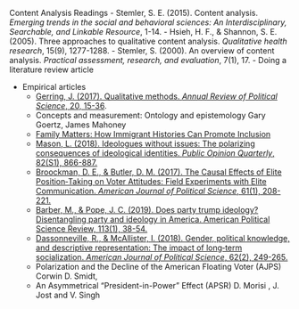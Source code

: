 Content Analysis Readings
    - Stemler, S. E. (2015). Content analysis. *Emerging trends in the social and behavioral sciences: An Interdisciplinary, Searchable, and Linkable Resource*, 1-14.
    - Hsieh, H. F., & Shannon, S. E. (2005). Three approaches to qualitative content analysis. *Qualitative health research*, 15(9), 1277-1288.
    - Stemler, S. (2000). An overview of content analysis. *Practical assessment, research, and evaluation*, 7(1), 17.
    - Doing a literature review article

- Empirical articles
    - [Gerring, J. (2017). Qualitative methods. *Annual Review of Political Science*, 20, 15-36](https://www.annualreviews.org/doi/pdf/10.1146/annurev-polisci-092415-024158).
    - Concepts and measurement: Ontology and epistemology Gary Goertz, James Mahoney
    - [Family Matters: How Immigrant Histories Can Promote Inclusion](https://www.cambridge.org/core/services/aop-cambridge-core/content/view/871DB7A02565D65FB0584FE89D7EF35D/S0003055420001057a.pdf/family-matters-how-immigrant-histories-can-promote-inclusion.pdf)
    - [Mason, L. (2018). Ideologues without issues: The polarizing consequences of ideological identities. *Public Opinion Quarterly*, 82(S1), 866-887.](https://academic.oup.com/poq/article/82/S1/866/4951269?login=true)
    - [Broockman, D. E., & Butler, D. M. (2017). The Causal Effects of Elite Position‐Taking on Voter Attitudes: Field Experiments with Elite Communication. *American Journal of Political Science*, 61(1), 208-221.](https://onlinelibrary.wiley.com/doi/10.1111/ajps.12243)
    - [Barber, M., & Pope, J. C. (2019). Does party trump ideology? Disentangling party and ideology in America. American Political Science Review, 113(1), 38-54.](https://www.cambridge.org/core/journals/american-political-science-review/article/abs/does-party-trump-ideology-disentangling-party-and-ideology-in-america/B5BAD0AE947BD3CF18D51D399263C8D3)
    - [Dassonneville, R., & McAllister, I. (2018). Gender, political knowledge, and descriptive representation: The impact of long‐term socialization. *American Journal of Political Science*, 62(2), 249-265.](https://onlinelibrary.wiley.com/doi/full/10.1111/ajps.12353?casa_token=tlAw257HPaYAAAAA%3AS1xclhUDJ-Fp7qYb9qCVW_WRBb8lMltfTKpC8UTPSosAovXYGDF2HE75gmHNUFjF528w2K-l7pX0WVk)
    - Polarization and the Decline of the American Floating Voter (AJPS) Corwin D. Smidt,
    - An Asymmetrical “President-in-Power” Effect (APSR) D. Morisi , J. Jost and V. Singh

